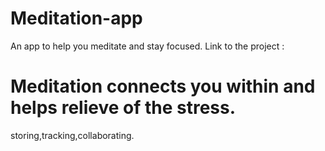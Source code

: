 # Meditation-app
An app to help you meditate and stay focused. Link to the project :

# Meditation connects you within and helps relieve of the stress.
storing,tracking,collaborating.
